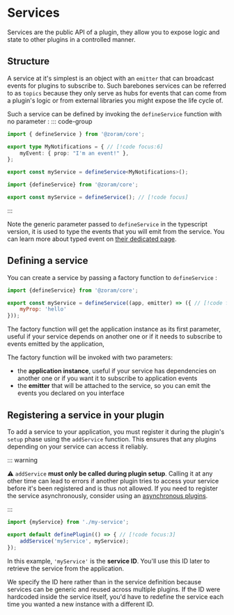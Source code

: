 # Services

Services are the public API of a plugin, they allow you to expose logic and
state to other plugins in a controlled manner.

## Structure

A service at it's simplest is an object with an `emitter` that can broadcast
events for plugins to subscribe to. Such barebones services can be referred to
as
`topics` because they only serve as hubs for events that can come from a
plugin's logic or from external libraries you might expose the life cycle of.

Such a service can be defined by invoking the `defineService` function with no
parameter :
::: code-group

```ts [TypeScript]
import { defineService } from '@zoram/core';

export type MyNotifications = { // [!code focus:6]
	myEvent: { prop: "I'm an event!" },
};

export const myService = defineService<MyNotifications>(); 
```

```js [JavaScript]
import {defineService} from '@zoram/core';

export const myService = defineService(); // [!code focus]
```

:::

Note the generic parameter passed to `defineService` in the typescript version,
it is used to type the events that you will emit from the service. You can learn
more about typed event
on [their dedicated page](/guide/concepts-in-depth/typing-events).

## Defining a service

You can create a service by passing a factory function to `defineService` :

```js
import {defineService} from '@zoram/core';

export const myService = defineService((app, emitter) => ({ // [!code focus:3]
	myProp: 'hello'
}));
```

The factory function will get the application instance as its first parameter,
useful if your service depends on another one or if it needs to subscribe to
events emitted by the application,

The factory function will be invoked with two parameters:

- the **application instance**, useful if your service has dependencies on
  another one or if you want it to subscribe to application events
- the **emitter** that will be attached to the service, so you can emit the
  events you declared on you interface

## Registering a service in your plugin

To add a service to your application, you must register it during the plugin's
`setup` phase using the `addService` function. This ensures that any plugins
depending on your service can access it reliably.

::: warning

⚠️ `addService` **must only be called during plugin setup**. Calling it at any
other time can lead to errors if another plugin tries to access your service
before it's been registered and is thus not allowed. If you need to register the
service asynchronously, consider using
an [asynchronous plugins](../concepts-in-depth/grouping-plugins.md).

:::

```js
import {myService} from './my-service';

export default definePlugin(() => { // [!code focus:3]
	addService('myService', myService);
});
```

In this example, `'myService'` is the **service ID**. You'll use this ID later
to retrieve the service from the application.

We specify the ID here rather than in the service definition because services
can be generic and reused across multiple plugins. If the ID were hardcoded
inside the service itself, you'd have to redefine the service each time you
wanted a new instance with a different ID.
